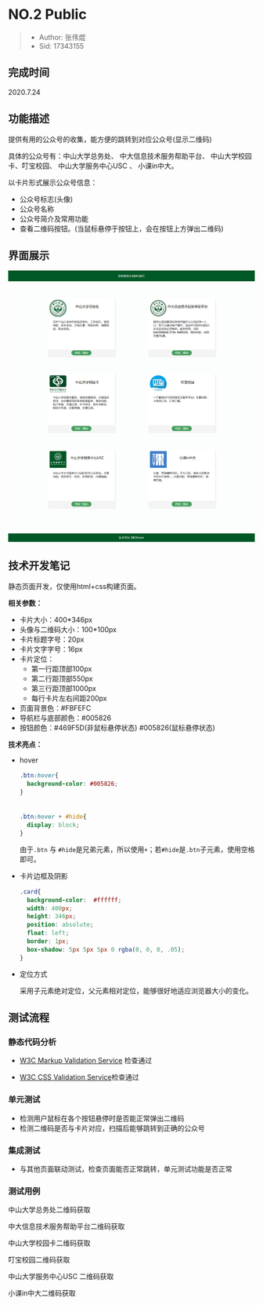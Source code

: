 # NO.2 Public

> - Author: 张伟焜
> - Sid: 17343155

## 完成时间

2020.7.24

## 功能描述

提供有用的公众号的收集，能方便的跳转到对应公众号(显示二维码)

具体的公众号有：中山大学总务处、 中大信息技术服务帮助平台、 中山大学校园卡、叮宝校园、 中山大学服务中心USC 、 小课in中大。

以卡片形式展示公众号信息：

- 公众号标志(头像)
- 公众号名称
- 公众号简介及常用功能
- 查看二维码按钮。(当鼠标悬停于按钮上，会在按钮上方弹出二维码)

## 界面展示

![](https://github.com/BCCUnion/BCCSchool/raw/master/frontend/public/src/public.png)

## 技术开发笔记

静态页面开发，仅使用html+css构建页面。

**相关参数：**

- 卡片大小：400*346px
- 头像与二维码大小：100*100px
- 卡片标题字号：20px
- 卡片文字字号：16px
- 卡片定位：
  - 第一行距顶部100px
  - 第二行距顶部550px
  - 第三行距顶部1000px
  - 每行卡片左右间距200px
- 页面背景色：#FBFEFC
- 导航栏与底部颜色：#005826
- 按钮颜色：#469F5D(非鼠标悬停状态) #005826(鼠标悬停状态)

**技术亮点：**

- hover

  ```css
  .btn:hover{
  	background-color: #005826;
  }
  
  
  .btn:hover + #hide{
  	display: block;
  }
  ```

  由于`.btn` 与 `#hide`是兄弟元素，所以使用`+`；若`#hide`是`.btn`子元素，使用空格即可。

- 卡片边框及阴影

  ```css
  .card{
  	background-color:  #ffffff;
  	width: 400px;
  	height: 346px;
  	position: absolute;
  	float: left;
  	border: 1px;
  	box-shadow: 5px 5px 5px 0 rgba(0, 0, 0, .05);
  }
  ```

- 定位方式

  采用子元素绝对定位，父元素相对定位，能够很好地适应浏览器大小的变化。

## 测试流程

### 静态代码分析

- [W3C Markup Validation Service]( https://validator.w3.org/ ) 检查通过

- [W3C CSS Validation Service]( http://jigsaw.w3.org/css-validator/ )检查通过 

### 单元测试

- 检测用户鼠标在各个按钮悬停时是否能正常弹出二维码
- 检测二维码是否与卡片对应，扫描后能够跳转到正确的公众号

### 集成测试

- 与其他页面联动测试，检查页面能否正常跳转，单元测试功能是否正常

### 测试用例

中山大学总务处二维码获取

中大信息技术服务帮助平台二维码获取

 中山大学校园卡二维码获取

叮宝校园二维码获取

中山大学服务中心USC 二维码获取

小课in中大二维码获取